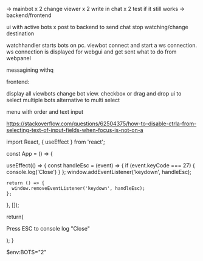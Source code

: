 -> mainbot
x 2 change viewer 
x 2 write in chat
x 2 test if it still works
-> backend/frontend


ui with active bots
x post to backend to send chat stop watching/change destination


watchhandler starts bots on pc. viewbot connect and start a ws connection. ws connection is displayed for webgui and get sent what to do from webpanel

messagining withq


frontend:

display all viewbots
change bot view.
checkbox or drag and drop ui to select multiple bots alternative to multi select

menu with order and text input


https://stackoverflow.com/questions/62504375/how-to-disable-ctrla-from-selecting-text-of-input-fields-when-focus-is-not-on-a


import React, { useEffect } from 'react';

const App = () => {
    
  useEffect(() => {
    const handleEsc = (event) => {
       if (event.keyCode === 27) {
        console.log('Close')
      }
    };
    window.addEventListener('keydown', handleEsc);

    return () => {
      window.removeEventListener('keydown', handleEsc);
    };
  }, []);

  return(<p>Press ESC to console log "Close"</p>);
}

$env:BOTS="2"
